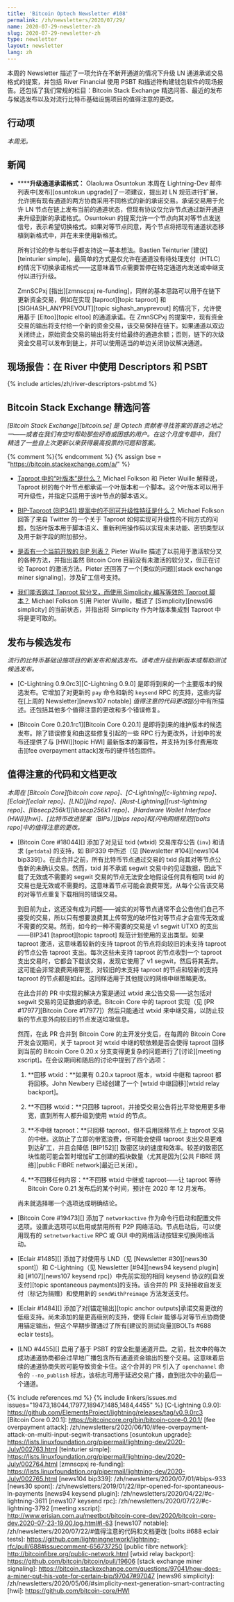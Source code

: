 ```yaml
---
title: 'Bitcoin Optech Newsletter #108'
permalink: /zh/newsletters/2020/07/29/
name: 2020-07-29-newsletter-zh
slug: 2020-07-29-newsletter-zh
type: newsletter
layout: newsletter
lang: zh
---
```

本周的 Newsletter 描述了一项允许在不新开通道的情况下升级 LN 通道承诺交易格式的提案，并包括 River Financial 使用 PSBT 和描述符构建钱包软件的现场报告。还包括了我们常规的栏目：Bitcoin Stack Exchange 精选问答、最近的发布与候选发布以及对流行比特币基础设施项目的值得注意的更改。

## 行动项

*本周无。*

## 新闻

- **<!--upgrading-channel-commitment-formats-->****升级通道承诺格式：** Olaoluwa Osuntokun 本周在 Lightning-Dev 邮件列表中[发布][osuntokun upgrade]了一项建议，提出对 LN 规范进行扩展，允许拥有现有通道的两方协商采用不同格式的新的承诺交易。承诺交易用于允许 LN 节点在链上发布当前的通道状态，但现有协议仅允许节点通过新开通道来升级到新的承诺格式。Osuntokun 的提案允许一个节点向其对等节点发送信号，表示希望切换格式。如果对等节点同意，两个节点将把现有通道状态移植到新格式中，并在未来使用新格式。

  所有讨论的参与者似乎都支持这一基本想法。Bastien Teinturier [建议][teinturier simple]，最简单的方式是仅允许在通道没有待处理支付（HTLC）的情况下切换承诺格式——这意味着节点需要暂停在特定通道内发送或中继支付以进行升级。

  ZmnSCPxj [指出][zmnscpxj re-funding]，同样的基本思路可以用于在链下更新资金交易，例如在实现 [taproot][topic taproot] 和 [SIGHASH_ANYPREVOUT][topic sighash_anyprevout] 的情况下，允许使用基于 [Eltoo][topic eltoo] 的通道承诺。在 ZmnSCPxj 的提案中，现有资金交易的输出将支付给一个新的资金交易，该交易保持在链下。如果通道以双边关闭终止，原始资金交易的输出将支付给最终的通道余额；否则，链下的次级资金交易可以发布到链上，并可以使用适当的单边关闭协议解决通道。

## 现场报告：在 River 中使用 Descriptors 和 PSBT

{% include articles/zh/river-descriptors-psbt.md %}

## Bitcoin Stack Exchange 精选问答

*[Bitcoin Stack Exchange][bitcoin.se] 是 Optech 贡献者寻找答案的首选之地之一——或者在我们有空时帮助那些好奇或困惑的用户。在这个月度专题中，我们精选了一些自上次更新以来获得最高投票的问题和答案。*

{% comment %}<!-- https://bitcoin.stackexchange.com/search?tab=votes&q=created%3a1m..%20is%3aanswer -->{% endcomment %}
{% assign bse = "https://bitcoin.stackexchange.com/a/" %}

- **<!--what-are-leaf-versions-in-taproot-->**[Taproot 中的“叶版本”是什么？]({{bse}}97104)
  Michael Folkson 和 Pieter Wuille 解释说，Taproot 树的每个叶节点都承诺一个叶版本和一个脚本。这个叶版本可以用于可升级性，并指定只适用于该叶节点的脚本语义。

- **<!--what-are-the-different-upgradability-features-in-the-bip-taproot-bip341-proposal-->**[BIP-Taproot (BIP341) 提案中的不同可升级性特征是什么？]({{bse}}96951)
  Michael Folkson 回答了来自 Twitter 的一个关于 Taproot 如何实现可升级性的不同方式的问题，包括叶版本用于脚本语义、重新利用操作码以实现未来功能、密钥类型以及用于新字段的附加部分。

- **<!--is-there-an-active-list-of-bips-currently-open-->**[是否有一个当前开放的 BIP 列表？]({{bse}}97043)
  Pieter Wuille 描述了以前用于激活软分叉的各种方法，并指出虽然 Bitcoin Core 目前没有未激活的软分叉，但正在讨论 Taproot 的激活方法。Pieter 还回答了一个[类似的问题][stack exchange miner signaling]，涉及矿工信号支持。

- **<!--could-we-skip-the-taproot-soft-fork-and-instead-use-simplicity-to-write-the-equivalent-of-taproot-scripts-->**[我们能否跳过 Taproot 软分叉，而使用 Simplicity 编写等效的 Taproot 脚本？]({{bse}}97049)
  Michael Folkson 引用 Pieter Wuille，概述了 [Simplicity][news96 simplicity] 的当前状态，并指出将 Simplicity 作为叶版本集成到 Taproot 中将是更可取的。

## 发布与候选发布

*流行的比特币基础设施项目的新发布和候选发布。请考虑升级到新版本或帮助测试候选发布。*

- [C-Lightning 0.9.0rc3][C-Lightning 0.9.0] 是即将到来的一个主要版本的候选发布。它增加了对更新的 `pay` 命令和新的 `keysend` RPC 的支持，这些内容在[上周的 Newsletter][news107 notable] *值得注意的代码更改*部分中有所描述。还包括其他多个值得注意的更改和多个错误修复。

- [Bitcoin Core 0.20.1rc1][Bitcoin Core 0.20.1] 是即将到来的维护版本的候选发布。除了错误修复和由这些修复引起的一些 RPC 行为更改外，计划中的发布还提供了与 [HWI][topic HWI] 最新版本的兼容性，并支持为[多付费用攻击][fee overpayment attack]发布的硬件钱包固件。

## 值得注意的代码和文档更改

*本周在 [Bitcoin Core][bitcoin core repo]、[C-Lightning][c-lightning repo]、[Eclair][eclair repo]、[LND][lnd repo]、[Rust-Lightning][rust-lightning repo]、[libsecp256k1][libsecp256k1 repo]、[Hardware Wallet Interface (HWI)][hwi]、[比特币改进提案（BIPs）][bips repo]和[闪电网络规范][bolts repo]中的值得注意的更改。*

- [Bitcoin Core #18044][] 添加了对见证 txid (wtxid) 交易库存公告 (`inv`) 和请求 (`getdata`) 的支持，如 BIP339 中所述（见 [Newsletter #104][news104 bip339]）。在此合并之前，所有比特币节点通过交易的 txid 向其对等节点公告新的未确认交易。然而，txid 并不承诺 segwit 交易中的见证数据，因此下载了无效或不需要的 segwit 交易的节点无法安全地假设任何具有相同 txid 的交易也是无效或不需要的。这意味着节点可能会浪费带宽，从每个公告该交易的对等节点重复下载相同的错误交易。

  到目前为止，这还没有成为问题——诚实的对等节点通常不会公告他们自己不接受的交易，所以只有想要浪费其上传带宽的破坏性对等节点才会宣传无效或不需要的交易。然而，如今的一种不需要的交易是 v1 segwit UTXO 的支出——BIP341 [taproot][topic taproot] 规范计划使用的支出类型。如果 taproot 激活，这意味着较新的支持 taproot 的节点将向较旧的未支持 taproot 的节点公告 taproot 支出。每次这些未支持 taproot 的节点收到一个 taproot 支出交易时，它都会下载该交易，发现它使用了 v1 segwit，然后将其丢弃。这可能会非常浪费网络带宽，对较旧的未支持 taproot 的节点和较新的支持 taproot 的节点都是如此。这同样适用于其他提议的网络中继策略更改。

  在此合并的 PR 中实现的解决方案是通过 wtxid 来公告交易——这包括对 segwit 交易的见证数据的承诺。Bitcoin Core 中的 taproot 实现（见 [PR #17977][Bitcoin Core #17977]）然后只能通过 wtxid 来中继交易，以防止较新的节点意外向较旧的节点发送垃圾信息。

  然而，在此 PR 合并到 Bitcoin Core 的主开发分支后，在每周的 Bitcoin Core 开发会议期间，关于 taproot 对 wtxid 中继的软依赖是否会使得 taproot 回移到当前的 Bitcoin Core 0.20.x 分支变得更复杂的问题进行了[讨论][meeting xscript]。在会议期间和随后的讨论中提到了四个选项：

  1. **回移 wtxid：**如果有 0.20.x taproot 版本，wtxid 中继和 taproot 都将回移。John Newbery 已经创建了一个 [wtxid 中继回移][wtxid relay backport]。

  2. **不回移 wtxid：**只回移 taproot，并接受交易公告将比平常使用更多带宽，直到所有人都升级到使用 wtxid 的节点。

  3. **不中继 taproot：**只回移 taproot，但不启用回移节点上 taproot 交易的中继。这防止了立即的带宽浪费，但可能会使得 taproot 支出交易更难到达矿工，并且会降低 [BIP152][] 致密区块的速度和效率。较差的致密区块性能可能会暂时增加矿工创建的孤块数量（尤其是因为[公共 FIBRE 网络][public FIBRE network]最近已关闭）。

  4. **不回移任何内容：**不回移 wtxid 中继或 taproot——让 taproot 等待 Bitcoin Core 0.21 发布后的某个时间，预计在 2020 年 12 月发布。

  尚未就选择哪一个选项达成明确结论。

- [Bitcoin Core #19473][] 添加了 `networkactive` 作为命令行启动和配置文件选项。设置此选项可以启用或禁用所有 P2P 网络活动。节点启动后，可以使用现有的 `setnetworkactive` RPC 或 GUI 中的网络活动按钮来切换网络活动。

- [Eclair #1485][] 添加了对使用与 LND（见 [Newsletter #30][news30 spont]）和 C-Lightning（见 Newsletter [#94][news94 keysend plugin] 和 [#107][news107 keysend rpc]）中先前实现的相同 keysend 协议的[自发支付][topic spontaneous payments]的支持。该合并的 PR 支持接收自发支付（标记为捐赠）和使用新的 `sendWithPreimage` 方法发送支付。

- [Eclair #1484][] 添加了对[锚定输出][topic anchor outputs]承诺交易更改的低级支持。尚未添加的是更高级别的支持，使得 Eclair 能够与对等节点协商使用锚定输出，但这个早期步骤通过了所有[建议的测试向量][BOLTs #688 eclair tests]。

- [LND #4455][] 启用了基于 PSBT 的安全批量通道开启。之前，批次中的每次成功通道协商都会过早地广播包含所有通道资金输出的整个交易。这意味着后续的通道协商失败可能导致资金卡住。这个合并的 PR 引入了 `openchannel` 命令的 `--no_publish` 标志，该标志可用于延迟交易广播，直到批次中的最后一个通道。

{% include references.md %}
{% include linkers/issues.md issues="19473,18044,17977,18947,1485,1484,4455" %}
[C-Lightning 0.9.0]: https://github.com/ElementsProject/lightning/releases/tag/v0.9.0rc3
[Bitcoin Core 0.20.1]: https://bitcoincore.org/bin/bitcoin-core-0.20.1/
[fee overpayment attack]: /zh/newsletters/2020/06/10/#fee-overpayment-attack-on-multi-input-segwit-transactions
[osuntokun upgrade]: https://lists.linuxfoundation.org/pipermail/lightning-dev/2020-July/002763.html
[teinturier simple]: https://lists.linuxfoundation.org/pipermail/lightning-dev/2020-July/002764.html
[zmnscpxj re-funding]: https://lists.linuxfoundation.org/pipermail/lightning-dev/2020-July/002765.html
[news104 bip339]: /zh/newsletters/2020/07/01/#bips-933
[news30 spont]: /zh/newsletters/2019/01/22/#pr-opened-for-spontaneous-ln-payments
[news94 keysend plugin]: /zh/newsletters/2020/04/22/#c-lightning-3611
[news107 keysend rpc]: /zh/newsletters/2020/07/22/#c-lightning-3792
[meeting xscript]: http://www.erisian.com.au/meetbot/bitcoin-core-dev/2020/bitcoin-core-dev.2020-07-23-19.00.log.html#l-63
[news107 notable]: /zh/newsletters/2020/07/22/#值得注意的代码和文档更改
[bolts #688 eclair tests]: https://github.com/lightningnetwork/lightning-rfc/pull/688#issuecomment-656737250
[public fibre network]: http://bitcoinfibre.org/public-network.html
[wtxid relay backport]: https://github.com/bitcoin/bitcoin/pull/19606
[stack exchange miner signaling]: https://bitcoin.stackexchange.com/questions/97041/how-does-a-miner-put-his-vote-for-certain-bip/97047#97047
[news96 simplicity]: /zh/newsletters/2020/05/06/#simplicity-next-generation-smart-contracting
[hwi]: https://github.com/bitcoin-core/HWI
